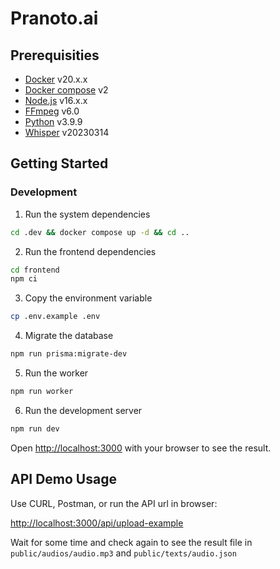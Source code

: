 # Pranoto.ai

## Prerequisities

- [Docker](https://www.docker.com/) v20.x.x
- [Docker compose](https://docs.docker.com/compose/) v2
- [Node.js](https://nodejs.org/en) v16.x.x
- [FFmpeg](https://ffmpeg.org/) v6.0
- [Python](https://www.python.org/) v3.9.9
- [Whisper](https://github.com/openai/whisper) v20230314

## Getting Started

### Development

1. Run the system dependencies

```sh
cd .dev && docker compose up -d && cd ..
```

2. Run the frontend dependencies

```sh
cd frontend
npm ci
```

3. Copy the environment variable

```sh
cp .env.example .env
```

4. Migrate the database

```sh
npm run prisma:migrate-dev
```

5. Run the worker

```sh
npm run worker
```

6. Run the development server

```sh
npm run dev
```

Open [http://localhost:3000](http://localhost:3000) with your browser to see the result.

## API Demo Usage

Use CURL, Postman, or run the API url in browser:

[http://localhost:3000/api/upload-example](http://localhost:3000/api/upload-example)

Wait for some time and check again to see the result file in `public/audios/audio.mp3` and `public/texts/audio.json`

